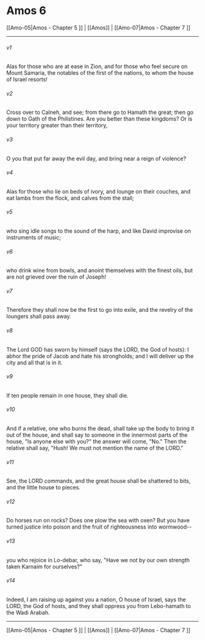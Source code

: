# Amos 6

[[Amo-05|Amos - Chapter 5 ]] | [[Amos]] | [[Amo-07|Amos - Chapter 7 ]]
***

###### v1
Alas for those who are at ease in Zion, and for those who feel secure on Mount Samaria, the notables of the first of the nations, to whom the house of Israel resorts!
###### v2
Cross over to Calneh, and see; from there go to Hamath the great; then go down to Gath of the Philistines. Are you better than these kingdoms? Or is your territory greater than their territory,
###### v3
O you that put far away the evil day, and bring near a reign of violence?
###### v4
Alas for those who lie on beds of ivory, and lounge on their couches, and eat lambs from the flock, and calves from the stall;
###### v5
who sing idle songs to the sound of the harp, and like David improvise on instruments of music;
###### v6
who drink wine from bowls, and anoint themselves with the finest oils, but are not grieved over the ruin of Joseph!
###### v7
Therefore they shall now be the first to go into exile, and the revelry of the loungers shall pass away.
###### v8
The Lord GOD has sworn by himself (says the LORD, the God of hosts): I abhor the pride of Jacob and hate his strongholds; and I will deliver up the city and all that is in it.
###### v9
If ten people remain in one house, they shall die.
###### v10
And if a relative, one who burns the dead, shall take up the body to bring it out of the house, and shall say to someone in the innermost parts of the house, "Is anyone else with you?" the answer will come, "No." Then the relative shall say, "Hush! We must not mention the name of the LORD."
###### v11
See, the LORD commands, and the great house shall be shattered to bits, and the little house to pieces.
###### v12
Do horses run on rocks? Does one plow the sea with oxen? But you have turned justice into poison and the fruit of righteousness into wormwood--
###### v13
you who rejoice in Lo-debar, who say, "Have we not by our own strength taken Karnaim for ourselves?"
###### v14
Indeed, I am raising up against you a nation, O house of Israel, says the LORD, the God of hosts, and they shall oppress you from Lebo-hamath to the Wadi Arabah.

***

[[Amo-05|Amos - Chapter 5 ]] | [[Amos]] | [[Amo-07|Amos - Chapter 7 ]]
